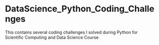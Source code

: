 # DataScience_Python_Coding_Challenges
This contains several coding challenges I solved during Python for Scientific Computing and Data Science Course
